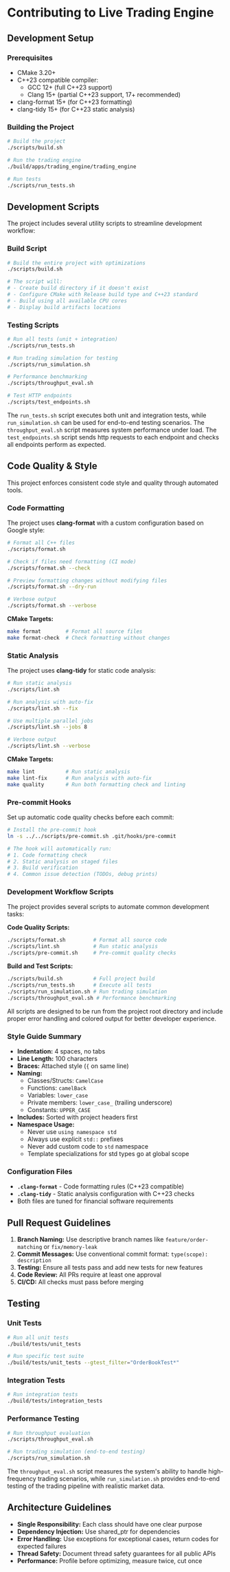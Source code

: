 # Contributing to Live Trading Engine

## Development Setup

### Prerequisites
- CMake 3.20+
- C++23 compatible compiler:
  - GCC 12+ (full C++23 support)
  - Clang 15+ (partial C++23 support, 17+ recommended)
- clang-format 15+ (for C++23 formatting)
- clang-tidy 15+ (for C++23 static analysis)

### Building the Project

```bash
# Build the project
./scripts/build.sh

# Run the trading engine
./build/apps/trading_engine/trading_engine

# Run tests
./scripts/run_tests.sh
```

## Development Scripts

The project includes several utility scripts to streamline development workflow:

### Build Script
```bash
# Build the entire project with optimizations
./scripts/build.sh

# The script will:
# - Create build directory if it doesn't exist
# - Configure CMake with Release build type and C++23 standard
# - Build using all available CPU cores
# - Display build artifacts locations
```

### Testing Scripts
```bash
# Run all tests (unit + integration)
./scripts/run_tests.sh

# Run trading simulation for testing
./scripts/run_simulation.sh

# Performance benchmarking
./scripts/throughput_eval.sh

# Test HTTP endpoints
./scripts/test_endpoints.sh
```

The `run_tests.sh` script executes both unit and integration tests, while `run_simulation.sh` can be used for end-to-end testing scenarios. The `throughput_eval.sh` script measures system performance under load. The `test_endpoints.sh` script sends http requests to each endpoint and checks all endpoints perform as expected.

## Code Quality & Style

This project enforces consistent code style and quality through automated tools.

### Code Formatting
The project uses **clang-format** with a custom configuration based on Google style:

```bash
# Format all C++ files
./scripts/format.sh

# Check if files need formatting (CI mode)
./scripts/format.sh --check

# Preview formatting changes without modifying files
./scripts/format.sh --dry-run

# Verbose output
./scripts/format.sh --verbose
```

**CMake Targets:**
```bash
make format        # Format all source files
make format-check  # Check formatting without changes
```

### Static Analysis
The project uses **clang-tidy** for static code analysis:

```bash
# Run static analysis
./scripts/lint.sh

# Run analysis with auto-fix
./scripts/lint.sh --fix

# Use multiple parallel jobs
./scripts/lint.sh --jobs 8

# Verbose output
./scripts/lint.sh --verbose
```

**CMake Targets:**
```bash
make lint          # Run static analysis
make lint-fix      # Run analysis with auto-fix
make quality       # Run both formatting check and linting
```

### Pre-commit Hooks
Set up automatic code quality checks before each commit:

```bash
# Install the pre-commit hook
ln -s ../../scripts/pre-commit.sh .git/hooks/pre-commit

# The hook will automatically run:
# 1. Code formatting check
# 2. Static analysis on staged files
# 3. Build verification
# 4. Common issue detection (TODOs, debug prints)
```

### Development Workflow Scripts
The project provides several scripts to automate common development tasks:

**Code Quality Scripts:**
```bash
./scripts/format.sh         # Format all source code
./scripts/lint.sh           # Run static analysis
./scripts/pre-commit.sh     # Pre-commit quality checks
```

**Build and Test Scripts:**
```bash
./scripts/build.sh          # Full project build
./scripts/run_tests.sh      # Execute all tests
./scripts/run_simulation.sh # Run trading simulation
./scripts/throughput_eval.sh # Performance benchmarking
```

All scripts are designed to be run from the project root directory and include proper error handling and colored output for better developer experience.

### Style Guide Summary
- **Indentation:** 4 spaces, no tabs
- **Line Length:** 100 characters
- **Braces:** Attached style (`{` on same line)
- **Naming:**
  - Classes/Structs: `CamelCase`
  - Functions: `camelBack`
  - Variables: `lower_case`
  - Private members: `lower_case_` (trailing underscore)
  - Constants: `UPPER_CASE`
- **Includes:** Sorted with project headers first
- **Namespace Usage:** 
  - Never use `using namespace std`
  - Always use explicit `std::` prefixes
  - Never add custom code to `std` namespace
  - Template specializations for std types go at global scope

### Configuration Files
- **`.clang-format`** - Code formatting rules (C++23 compatible)
- **`.clang-tidy`** - Static analysis configuration with C++23 checks
- Both files are tuned for financial software requirements

## Pull Request Guidelines

1. **Branch Naming:** Use descriptive branch names like `feature/order-matching` or `fix/memory-leak`
2. **Commit Messages:** Use conventional commit format: `type(scope): description`
3. **Testing:** Ensure all tests pass and add new tests for new features
4. **Code Review:** All PRs require at least one approval
5. **CI/CD:** All checks must pass before merging

## Testing

### Unit Tests
```bash
# Run all unit tests
./build/tests/unit_tests

# Run specific test suite
./build/tests/unit_tests --gtest_filter="OrderBookTest*"
```

### Integration Tests
```bash
# Run integration tests
./build/tests/integration_tests
```

### Performance Testing
```bash
# Run throughput evaluation
./scripts/throughput_eval.sh

# Run trading simulation (end-to-end testing)
./scripts/run_simulation.sh
```

The `throughput_eval.sh` script measures the system's ability to handle high-frequency trading scenarios, while `run_simulation.sh` provides end-to-end testing of the trading pipeline with realistic market data.

## Architecture Guidelines

- **Single Responsibility:** Each class should have one clear purpose
- **Dependency Injection:** Use shared_ptr for dependencies
- **Error Handling:** Use exceptions for exceptional cases, return codes for expected failures
- **Thread Safety:** Document thread safety guarantees for all public APIs
- **Performance:** Profile before optimizing, measure twice, cut once
